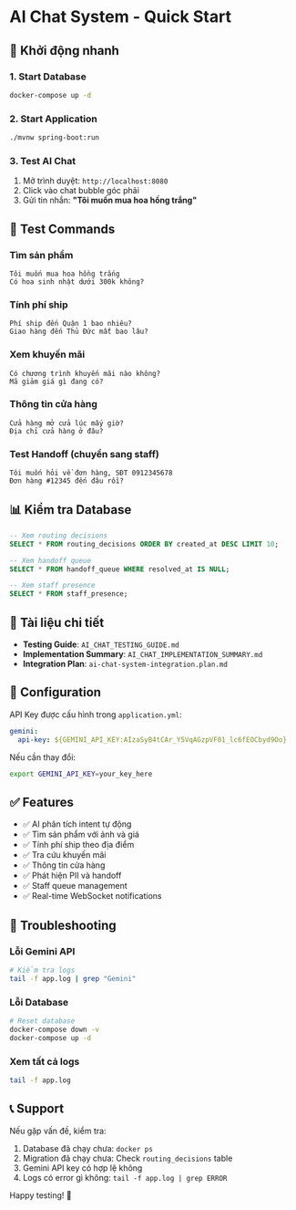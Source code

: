 # AI Chat System - Quick Start

## 🚀 Khởi động nhanh

### 1. Start Database
```bash
docker-compose up -d
```

### 2. Start Application
```bash
./mvnw spring-boot:run
```

### 3. Test AI Chat
1. Mở trình duyệt: `http://localhost:8080`
2. Click vào chat bubble góc phải
3. Gửi tin nhắn: **"Tôi muốn mua hoa hồng trắng"**

## 💬 Test Commands

### Tìm sản phẩm
```
Tôi muốn mua hoa hồng trắng
Có hoa sinh nhật dưới 300k không?
```

### Tính phí ship
```
Phí ship đến Quận 1 bao nhiêu?
Giao hàng đến Thủ Đức mất bao lâu?
```

### Xem khuyến mãi
```
Có chương trình khuyến mãi nào không?
Mã giảm giá gì đang có?
```

### Thông tin cửa hàng
```
Cửa hàng mở cửa lúc mấy giờ?
Địa chỉ cửa hàng ở đâu?
```

### Test Handoff (chuyển sang staff)
```
Tôi muốn hỏi về đơn hàng, SĐT 0912345678
Đơn hàng #12345 đến đâu rồi?
```

## 📊 Kiểm tra Database

```sql
-- Xem routing decisions
SELECT * FROM routing_decisions ORDER BY created_at DESC LIMIT 10;

-- Xem handoff queue
SELECT * FROM handoff_queue WHERE resolved_at IS NULL;

-- Xem staff presence
SELECT * FROM staff_presence;
```

## 📖 Tài liệu chi tiết

- **Testing Guide**: `AI_CHAT_TESTING_GUIDE.md`
- **Implementation Summary**: `AI_CHAT_IMPLEMENTATION_SUMMARY.md`
- **Integration Plan**: `ai-chat-system-integration.plan.md`

## 🔧 Configuration

API Key được cấu hình trong `application.yml`:
```yaml
gemini:
  api-key: ${GEMINI_API_KEY:AIzaSyB4tCAr_Y5VqAGzpVF01_lc6fEOCbyd9Oo}
```

Nếu cần thay đổi:
```bash
export GEMINI_API_KEY=your_key_here
```

## ✅ Features

- ✅ AI phân tích intent tự động
- ✅ Tìm sản phẩm với ảnh và giá
- ✅ Tính phí ship theo địa điểm
- ✅ Tra cứu khuyến mãi
- ✅ Thông tin cửa hàng
- ✅ Phát hiện PII và handoff
- ✅ Staff queue management
- ✅ Real-time WebSocket notifications

## 🐛 Troubleshooting

### Lỗi Gemini API
```bash
# Kiểm tra logs
tail -f app.log | grep "Gemini"
```

### Lỗi Database
```bash
# Reset database
docker-compose down -v
docker-compose up -d
```

### Xem tất cả logs
```bash
tail -f app.log
```

## 📞 Support

Nếu gặp vấn đề, kiểm tra:
1. Database đã chạy chưa: `docker ps`
2. Migration đã chạy chưa: Check `routing_decisions` table
3. Gemini API key có hợp lệ không
4. Logs có error gì không: `tail -f app.log | grep ERROR`

Happy testing! 🎉

